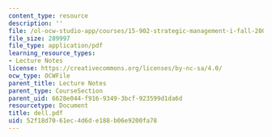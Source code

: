 ```yaml
---
content_type: resource
description: ''
file: /ol-ocw-studio-app/courses/15-902-strategic-management-i-fall-2006/52f18d7061ec4d6de188b06e9200fa78_dell.pdf
file_size: 289997
file_type: application/pdf
learning_resource_types:
- Lecture Notes
license: https://creativecommons.org/licenses/by-nc-sa/4.0/
ocw_type: OCWFile
parent_title: Lecture Notes
parent_type: CourseSection
parent_uid: 6628e044-f916-9349-3bcf-923599d1da6d
resourcetype: Document
title: dell.pdf
uid: 52f18d70-61ec-4d6d-e188-b06e9200fa78
---
```

